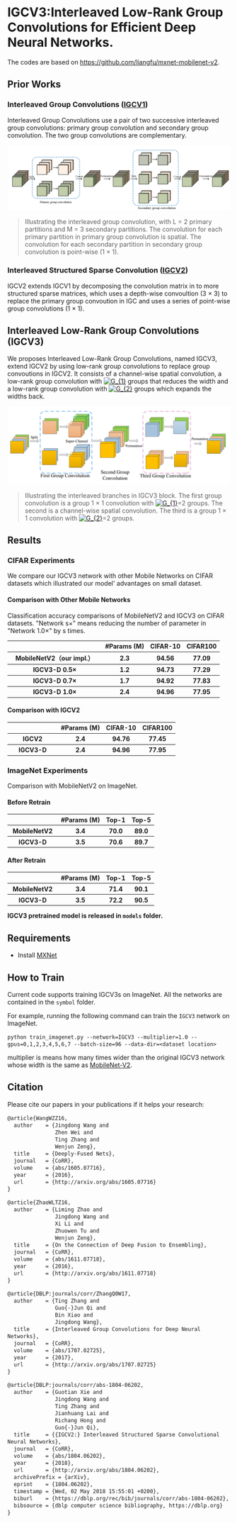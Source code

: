 # IGCV3:Interleaved Low-Rank Group Convolutions for Efficient Deep Neural Networks.
The codes are based on https://github.com/liangfu/mxnet-mobilenet-v2.

## Prior Works

### Interleaved Group Convolutions ([IGCV1](https://arxiv.org/pdf/1707.02725.pdf))
Interleaved Group Convolutions use a pair of two successive interleaved group convolutions: primary group convolution and secondary group convolution. The two group convolutions are complementary.

![IGC](figures/igc_ori.png)
>  Illustrating the interleaved group convolution, with L = 2 primary partitions and M = 3 secondary partitions. The convolution for each primary partition in primary group convolution is spatial. The convolution for each secondary partition in secondary group convolution is point-wise (1 × 1).

### Interleaved Structured Sparse Convolution ([IGCV2](https://arxiv.org/pdf/1804.06202.pdf))
IGCV2 extends IGCV1 by decomposing the convolution matrix in to more structured sparse matrices, which uses a depth-wise convoultion (3 × 3) to replace the primary group convoution in IGC and uses a series of point-wise group convolutions (1 × 1).


## Interleaved Low-Rank Group Convolutions (IGCV3)
We proposes Interleaved Low-Rank Group Convolutions, named IGCV3, extend IGCV2 by using low-rank group convolutions to replace group convoutions in IGCV2. It consists of a channel-wise spatial convolution, a low-rank group convolution with <a href="https://www.codecogs.com/eqnedit.php?latex=G_{2}" target="_blank"><img src="https://latex.codecogs.com/gif.latex?G_{1}" title="G_{1}" /></a> groups that reduces the width and a low-rank group convolution with <a href="https://www.codecogs.com/eqnedit.php?latex=G_{2}" target="_blank"><img src="https://latex.codecogs.com/gif.latex?G_{2}" title="G_{2}" /></a> groups which expands the widths back.

![IGCV3](figures/super_branch_2.PNG)
>  Illustrating the interleaved branches in IGCV3 block. The first group convolution is a group 1 × 1 convolution with <a href="https://www.codecogs.com/eqnedit.php?latex=G_{2}" target="_blank"><img src="https://latex.codecogs.com/gif.latex?G_{1}" title="G_{1}" /></a>=2 groups. The second is a channel-wise spatial convolution. The third is a group 1 × 1 convolution with <a href="https://www.codecogs.com/eqnedit.php?latex=G_{2}" target="_blank"><img src="https://latex.codecogs.com/gif.latex?G_{2}" title="G_{2}" /></a>=2 groups.

## Results
### CIFAR Experiments
We compare our IGCV3 network with other Mobile Networks on CIFAR datasets which illustrated our model' advantages on small dataset.
#### Comparison with Other Mobile Networks
Classification accuracy comparisons of MobileNetV2 and IGCV3 on CIFAR datasets. "Network s×" means reducing the number of parameter in "Network 1.0×" by s times.
<table > 
<tr> <th width=200></th><th>#Params (M)</th> <th>CIFAR-10</th> <th> CIFAR100 </th> </tr> 
<tr> <th>MobileNetV2（our impl.）  </th><th> 2.3</th><th>94.56</th> <th>77.09</th></tr>
<tr> <th>IGCV3-D 0.5×  </th><th> 1.2</th><th>94.73</th> <th>77.29</th></tr>
<tr> <th>IGCV3-D 0.7× </th><th> 1.7</th><th>94.92</th> <th>77.83</th></tr>
<tr> <th>IGCV3-D 1.0× </th><th> 2.4</th><th>94.96</th> <th>77.95</th></tr>
</table>

#### Comparison with IGCV2
<table > 
<tr> <th width=100></th><th>#Params (M)</th> <th>CIFAR-10</th> <th> CIFAR100 </th> </tr> 
<tr> <th>IGCV2 </th><th> 2.4</th><th>94.76</th> <th>77.45</th></tr>
<tr> <th>IGCV3-D </th><th> 2.4</th><th>94.96</th> <th>77.95</th></tr>
</table>

### ImageNet Experiments
Comparison with MobileNetV2 on ImageNet.
#### Before Retrain
<table > 
<tr> <th width=100></th><th>#Params (M)</th> <th>Top-1</th> <th>Top-5</th> </tr> 
<tr> <th>MobileNetV2 </th><th> 3.4</th><th>70.0</th> <th>89.0</th></tr>
<tr> <th>IGCV3-D </th><th> 3.5</th><th>70.6</th> <th>89.7</th></tr>
</table>

#### After Retrain
<table > 
<tr> <th width=100></th><th>#Params (M)</th> <th>Top-1</th> <th>Top-5</th> </tr> 
 <tr> <th>MobileNetV2 </th><th> 3.4</th><th>71.4</th> <th>90.1</th></tr>
<tr> <th>IGCV3-D </th> <th> 3.5</th> <th>72.2</th> <th>90.5</th></tr>
</table>

**IGCV3 pretrained model is released in `models` folder.**
## Requirements
- Install [MXNet](https://mxnet.incubator.apache.org/install/index.html)

## How to Train
Current code supports training IGCV3s on ImageNet. All the networks are contained in the `symbol` folder.


For example, running the following command can train the `IGCV3` network on ImageNet.

```shell
python train_imagenet.py --network=IGCV3 --multiplier=1.0 --gpus=0,1,2,3,4,5,6,7 --batch-size=96 --data-dir=<dataset location>
```
multiplier is means how many times wider than the original IGCV3 network whose width is the same as [MobileNet-V2](https://arxiv.org/pdf/1801.04381).

## Citation

Please cite our papers in your publications if it helps your research:

```
@article{WangWZZ16,
  author    = {Jingdong Wang and
               Zhen Wei and
               Ting Zhang and
               Wenjun Zeng},
  title     = {Deeply-Fused Nets},
  journal   = {CoRR},
  volume    = {abs/1605.07716},
  year      = {2016},
  url       = {http://arxiv.org/abs/1605.07716}
}
```

```
@article{ZhaoWLTZ16,
  author    = {Liming Zhao and
               Jingdong Wang and
               Xi Li and
               Zhuowen Tu and
               Wenjun Zeng},
  title     = {On the Connection of Deep Fusion to Ensembling},
  journal   = {CoRR},
  volume    = {abs/1611.07718},
  year      = {2016},
  url       = {http://arxiv.org/abs/1611.07718}
}
```

```
@article{DBLP:journals/corr/ZhangQ0W17,
  author    = {Ting Zhang and
               Guo{-}Jun Qi and
               Bin Xiao and
               Jingdong Wang},
  title     = {Interleaved Group Convolutions for Deep Neural Networks},
  journal   = {CoRR},
  volume    = {abs/1707.02725},
  year      = {2017},
  url       = {http://arxiv.org/abs/1707.02725}
}
```

```
@article{DBLP:journals/corr/abs-1804-06202,
  author    = {Guotian Xie and
               Jingdong Wang and
               Ting Zhang and
               Jianhuang Lai and
               Richang Hong and
               Guo{-}Jun Qi},
  title     = {{IGCV2:} Interleaved Structured Sparse Convolutional Neural Networks},
  journal   = {CoRR},
  volume    = {abs/1804.06202},
  year      = {2018},
  url       = {http://arxiv.org/abs/1804.06202},
  archivePrefix = {arXiv},
  eprint    = {1804.06202},
  timestamp = {Wed, 02 May 2018 15:55:01 +0200},
  biburl    = {https://dblp.org/rec/bib/journals/corr/abs-1804-06202},
  bibsource = {dblp computer science bibliography, https://dblp.org}
}
```
